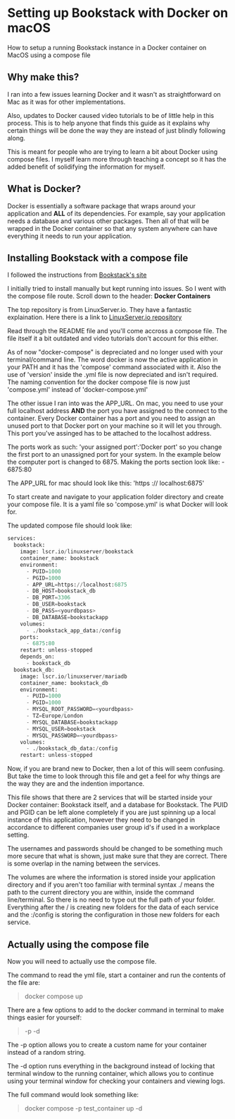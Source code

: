 # Setting up Bookstack with Docker on macOS
How to setup a running Bookstack instance in a Docker container on MacOS using a compose file

## Why make this?
I ran into a few issues learning Docker and it wasn't as straightforward on Mac as it was for other implementations.

Also, updates to Docker caused video tutorials to be of little help in this process. This is to help anyone that finds this guide as it 
explains why certain things will be done the way they are instead of just blindly following along.

This is meant for people who are trying to learn a bit about Docker using compose files. I myself learn more through teaching a concept
so it has the added benefit of solidifying the information for myself.

## What is Docker?
Docker is essentially a software package that wraps around your application and **ALL** of its dependencies. For example, say your application needs
a database and various other packages. Then all of that will be wrapped in the Docker container so that any system anywhere can have everything it needs
to run your application. 

## Installing Bookstack with a compose file
I followed the instructions from [Bookstack's site](https://www.bookstackapp.com/docs/admin/installation/)

I initially tried to install manually but kept running into issues. So I went with the compose file route. Scroll down to the header: **Docker Containers**

The top repository is from LinuxServer.io. They have a fantastic explaination.
Here there is a link to [LinuxServer.io repository](https://github.com/linuxserver/docker-bookstack)

Read through the README file and you'll come accross a compose file. The file itself it a bit outdated and video tutorials don't account for this either.

As of now "docker-compose" is depreciated and no longer used with your terminal/command line. The word docker is now the active application in your PATH and it 
has the 'compose' command associated with it. Also the use of 'version' inside the .yml file is now depreciated and isn't required. The naming convention for the 
docker compose file is now just 'compose.yml' instead of 'docker-compose.yml'

The other issue I ran into was the APP_URL. On mac, you need to use your full localhost address **__AND__** the port you have assigned to the connect to the container. 
Every Docker container has a port and you need to assign an unused port to that Docker port on your machine so it will let you through. This port you've assinged
has to be attached to the localhost address.

The ports work as such: 'your assigned port':'Docker port' so you change the first port to an unassigned port for your system. In the example below the computer port is
changed to 6875. Making the ports section look like: - 6875:80

The APP_URL for mac should look like this: 'https :// localhost:6875'

To start create and navigate to your application folder directory and create your compose file. It is a yaml file so 'compose.yml' is what Docker will look for.

The updated compose file should look like:

```python
services:
  bookstack:
    image: lscr.io/linuxserver/bookstack
    container_name: bookstack
    environment:
      - PUID=1000
      - PGID=1000
      - APP_URL=https://localhost:6875
      - DB_HOST=bookstack_db
      - DB_PORT=3306
      - DB_USER=bookstack
      - DB_PASS=<yourdbpass>
      - DB_DATABASE=bookstackapp
    volumes:
      - ./bookstack_app_data:/config
    ports:
      - 6875:80
    restart: unless-stopped
    depends_on:
      - bookstack_db
  bookstack_db:
    image: lscr.io/linuxserver/mariadb
    container_name: bookstack_db
    environment:
      - PUID=1000
      - PGID=1000
      - MYSQL_ROOT_PASSWORD=<yourdbpass>
      - TZ=Europe/London
      - MYSQL_DATABASE=bookstackapp
      - MYSQL_USER=bookstack
      - MYSQL_PASSWORD=<yourdbpass>
    volumes:
      - ./bookstack_db_data:/config
    restart: unless-stopped
```

Now, if you are brand new to Docker, then a lot of this will seem confusing. But take the time to look through this file and get a feel for why things are the
way they are and the indention importance.

This file shows that there are 2 services that will be started inside your Docker container: Bookstack itself, and a database for Bookstack. The PUID and PGID
can be left alone completely if you are just spinning up a local instance of this application, however they need to be changed in accordance to different 
companies user group id's if used in a workplace setting.

The usernames and passwords should be changed to be something much more secure that what is shown, just make sure that they are correct. There is some
overlap in the naming between the services. 

The volumes are where the information is stored inside your application directory and if you aren't too familiar with terminal syntax ./ means the path to
the current directory you are within, inside the command line/terminal. So there is no need to type out the full path of your folder. Everything after the 
/ is creating new folders for the data of each service and the :/config is storing the configuration in those new folders for each service.

## Actually using the compose file
Now you will need to actually use the compose file.

The command to read the yml file, start a container and run the contents of the file are:

> docker compose up

There are a few options to add to the docker command in terminal to make things easier for yourself:

> -p <your custom container name>
> -d

The -p option allows you to create a custom name for your container instead of a random string.

The -d option runs everything in the background instead of locking that terminal window to the running container, which allows you to
continue using your terminal window for checking your containers and viewing logs.

The full command would look something like:

> docker compose -p test_container up -d




